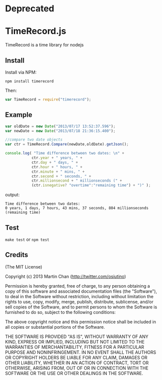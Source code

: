 # Deprecated

# TimeRecord.js
  TimeRecord is a time library for nodejs

## Install

Install via NPM:
```
npm install timerecord
```
Then:
```javascript
var TimeRecord = require("timerecord");
```

## Example

```javascript  
var oldDate = new Date("2013/07/17 13:52:37.596");  
var newDate = new Date("2013/07/18 21:36:15.400");  

//compare two date objects
var ctr = TimeRecord.Compare(newDate,oldDate).getJson();

console.log( "Time difference between two dates: \n" +
			ctr.year + " years, " +
			ctr.day + " days, " +
			ctr.hour + " hours, " +
			ctr.minute + " mins, " +  
			ctr.second + " seconds, " +
			ctr.millionsecond + " millionseconds (" +
			(ctr.isnegative? "overtime":"remaining time") + ")" );

```

output:

```
Time difference between two dates:
0 years, 1 days, 7 hours, 43 mins, 37 seconds, 804 millionseconds (remaining time)
```

## Test
`make test`
or
`npm test`

## Credits

(The MIT License)

Copyright (c) 2013 Martin Chan (http://twitter.com/osiutino)

Permission is hereby granted, free of charge, to any person obtaining a copy
of this software and associated documentation files (the "Software"), to deal
in the Software without restriction, including without limitation the rights
to use, copy, modify, merge, publish, distribute, sublicense, and/or sell
copies of the Software, and to permit persons to whom the Software is
furnished to do so, subject to the following conditions:

The above copyright notice and this permission notice shall be included in
all copies or substantial portions of the Software.

THE SOFTWARE IS PROVIDED "AS IS", WITHOUT WARRANTY OF ANY KIND, EXPRESS OR
IMPLIED, INCLUDING BUT NOT LIMITED TO THE WARRANTIES OF MERCHANTABILITY,
FITNESS FOR A PARTICULAR PURPOSE AND NONINFRINGEMENT. IN NO EVENT SHALL THE
AUTHORS OR COPYRIGHT HOLDERS BE LIABLE FOR ANY CLAIM, DAMAGES OR OTHER
LIABILITY, WHETHER IN AN ACTION OF CONTRACT, TORT OR OTHERWISE, ARISING FROM,
OUT OF OR IN CONNECTION WITH THE SOFTWARE OR THE USE OR OTHER DEALINGS IN
THE SOFTWARE.
